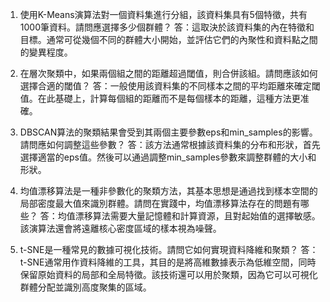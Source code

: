 1. 使用K-Means演算法對一個資料集進行分組，該資料集具有5個特徵，共有1000筆資料。請問應選擇多少個群體？ 
答：這取決於該資料集的內在特徵和目標。通常可從幾個不同的群體大小開始，並評估它們的內聚性和資料點之間的變異程度。

2. 在層次聚類中，如果兩個組之間的距離超過閾值，則合併該組。請問應該如何選擇合適的閾值？
答：一般使用該資料集的不同樣本之間的平均距離來確定閾值。在此基礎上，計算每個組的距離而不是每個樣本的距離，這種方法更准確。

3. DBSCAN算法的聚類結果會受到其兩個主要參數eps和min_samples的影響。請問應如何調整這些參數？
答：該方法通常根據該資料集的分布和形狀，首先選擇適當的eps值。然後可以通過調整min_samples參數來調整群體的大小和形狀。

4. 均值漂移算法是一種非參數化的聚類方法，其基本思想是通過找到樣本空間的局部密度最大值來識別群體。請問在實踐中，均值漂移算法存在的問題有哪些？
答：均值漂移算法需要大量記憶體和計算資源，且對起始值的選擇敏感。該演算法還會將遠離核心密度區域的樣本視為噪聲。

5. t-SNE是一種常見的數據可視化技術。請問它如何實現資料降維和聚類？
答：t-SNE通常用作資料降維的工具，其目的是將高維數據表示為低維空間，同時保留原始資料的局部和全局特徵。該技術還可以用於聚類，因為它可以可視化群體分配並識別高度聚集的區域。